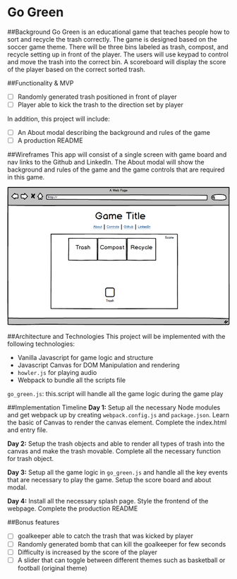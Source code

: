 # Go Green

##Background
Go Green is an educational game that teaches people how to sort and recycle the trash correctly. The game is designed based on the soccer game theme. There will be three bins labeled as trash, compost, and recycle setting up in front of the player. The users will use keypad to control and move the trash into the correct bin. A scoreboard will display the score of the player based on the correct sorted trash.  

##Functionality & MVP
- [ ] Randomly generated trash positioned in front of player
- [ ] Player able to kick the trash to the direction set by player

In addition, this project will include:
- [ ] An About modal describing the background and rules of the game
- [ ] A production README

##Wireframes
This app will consist of a single screen with game board and nav links to the Github and LinkedIn. The About modal will show the background and rules of the game and the game controls that are required in this game.

![image of game layout](game_layout.png)

##Architecture and Technologies
This project will be implemented with the following technologies:
- Vanilla Javascript for game logic and structure
- Javascript Canvas for DOM Manipulation and rendering
- `howler.js` for playing audio
- Webpack to bundle all the scripts file

`go_green.js`: this.script will handle all the game logic during the game play

##Implementation Timeline
**Day 1:** Setup all the necessary Node modules and get webpack up by creating `webpack.config.js` and `package.json`. Learn the basic of Canvas to render the canvas element. Complete the index.html and entry file.

**Day 2:** Setup the trash objects and able to render all types of trash into the canvas and make the trash movable. Complete all the necessary function for trash object.

**Day 3:** Setup all the game logic in `go_green.js` and handle all the key events that are necessary to play the game. Setup the score board and about modal.

**Day 4:** Install all the necessary splash page. Style the frontend of the webpage. Complete the production README

##Bonus features
- [ ] goalkeeper able to catch the trash that was kicked by player
- [ ] Randomly generated bomb that can kill the goalkeeper for few seconds
- [ ] Difficulty is increased by the score of the player
- [ ] A slider that can toggle between different themes such as basketball or football (original theme)
